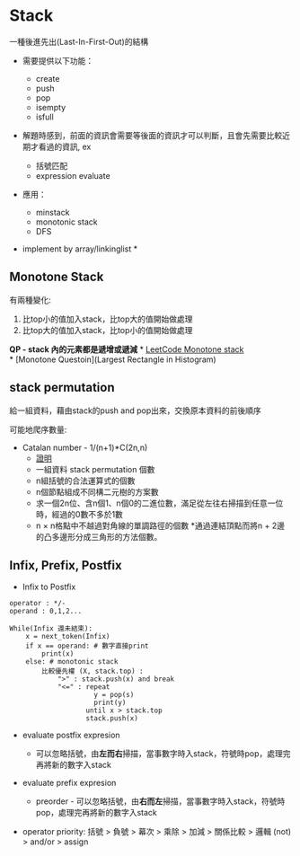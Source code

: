 # Stack
一種後進先出(Last-In-First-Out)的結構

* 需要提供以下功能：
    * create
    * push
    * pop
    * isempty
    * isfull
    
* 解題時感到，前面的資訊會需要等後面的資訊才可以判斷，且會先需要比較近期才看過的資訊, ex
    * 括號匹配
    * expression evaluate

* 應用：
    * minstack
    * monotonic stack
    * DFS

* implement by array/linkinglist
    * 
    
## Monotone Stack
有兩種變化:
1. 比top小的值加入stack，比top大的值開始做處理 
2. 比top大的值加入stack，比top小的值開始做處理

**QP - stack 內的元素都是遞增或遞減**
    * [LeetCode Monotone stack](https://www.cnblogs.com/grandyang/p/8887985.html)  
    * [Monotone Questoin](Largest Rectangle in Histogram)
    
## stack permutation
給一組資料，藉由stack的push and pop出來，交換原本資料的前後順序

可能地爬序數量:
* Catalan number - 1/(n+1)*C(2n,n)
    * [證明](https://johnmayhk.wordpress.com/2014/02/03/cn/)
    * 一組資料 stack permutation 個數
    * n組括號的合法運算式的個數
    * n個節點組成不同構二元樹的方案數
    * 求一個2n位、含n個1、n個0的二進位數，滿足從左往右掃描到任意一位時，經過的0數不多於1數
    * n × n格點中不越過對角線的單調路徑的個數
    *通過連結頂點而將n + 2邊的凸多邊形分成三角形的方法個數。


## Infix, Prefix, Postfix
* Infix to Postfix
```
operator : */-
operand : 0,1,2...

While(Infix 還未結束):
    x = next_token(Infix)
    if x == operand: # 數字直接print
        print(x)
    else: # monotonic stack
        比較優先權 (X, stack.top) :
            ">" : stack.push(x) and break
            "<=" : repeat
                     y = pop(s)
                     print(y)
                   until x > stack.top
                   stack.push(x)
```

* evaluate postfix expresion
    * 可以忽略括號，由**左而右**掃描，當事數字時入stack，符號時pop，處理完再將新的數字入stack
           
* evaluate prefix expresion
    * preorder  - 可以忽略括號，由**右而左**掃描，當事數字時入stack，符號時pop，處理完再將新的數字入stack

* operator priority:
    括號 > 負號 > 幕次 > 乘除 > 加減 > 關係比較 > 邏輯 (not) > and/or >  assign